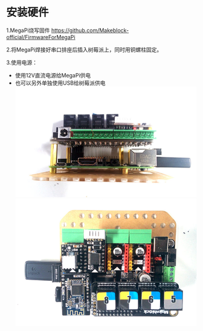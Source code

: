 # 安装硬件
1.MegaPi烧写固件 https://github.com/Makeblock-official/FirmwareForMegaPi

2.将MegaPi焊接好串口排座后插入树莓派上，同时用铜螺柱固定。

3.使用电源：

* 使用12V直流电源给MegaPi供电
* 也可以另外单独使用USB给树莓派供电
![mega1](megapi1.jpg)
![mega2](megapi2.jpg)